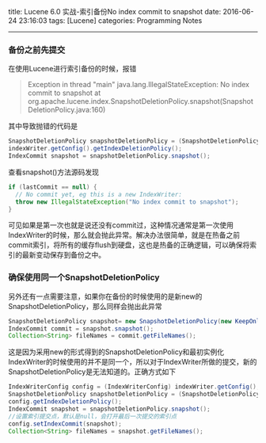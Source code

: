 title: Lucene 6.0 实战-索引备份No index commit to snapshot
date: 2016-06-24 23:16:03
tags: [Lucene]
categories: Programming Notes

---

### 备份之前先提交

在使用Lucene进行索引备份的时候，报错
>Exception in thread "main" java.lang.IllegalStateException: No index commit to snapshot
at org.apache.lucene.index.SnapshotDeletionPolicy.snapshot(SnapshotDeletionPolicy.java:160)

其中导致抛错的代码是
```java
SnapshotDeletionPolicy snapshotDeletionPolicy = (SnapshotDeletionPolicy)
indexWriter.getConfig().getIndexDeletionPolicy();
IndexCommit snapshot = snapshotDeletionPolicy.snapshot();
```
查看snapshot()方法源码发现
```java
if (lastCommit == null) {
  // No commit yet, eg this is a new IndexWriter:
  throw new IllegalStateException("No index commit to snapshot");
}
```
可见如果是第一次也就是说还没有commit过，这种情况通常是第一次使用IndexWriter的时候，那么就会抛此异常。解决办法很简单，就是在热备之前commit索引，将所有的缓存flush到硬盘，这也是热备的正确逻辑，可以确保将索引的最新变动保存到备份之中。

### 确保使用同一个SnapshotDeletionPolicy

另外还有一点需要注意，如果你在备份的时候使用的是新new的SnapshotDeletionPolicy，那么同样会抛出此异常
```java
SnapshotDeletionPolicy snapshot= new SnapshotDeletionPolicy(new KeepOnlyLastCommitDeletionPolicy());
IndexCommit commit = snapshot.snapshot();
Collection<String> fileNames = commit.getFileNames();
```
这是因为采用new的形式得到的SnapshotDeletionPolicy和最初实例化IndexWriter的时候使用的并不是同一个，所以对于IndexWriter所做的提交，新的SnapshotDeletionPolicy是无法知道的。正确方式如下
```java
IndexWriterConfig config = (IndexWriterConfig) indexWriter.getConfig();
SnapshotDeletionPolicy snapshotDeletionPolicy = (SnapshotDeletionPolicy) 
config.getIndexDeletionPolicy();
IndexCommit snapshot = snapshotDeletionPolicy.snapshot();
//设置索引提交点，默认是null，会打开最后一次提交的索引点
config.setIndexCommit(snapshot);
Collection<String> fileNames = snapshot.getFileNames();
```
